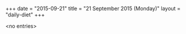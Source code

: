 +++
date = "2015-09-21"
title = "21 September 2015 (Monday)"
layout = "daily-diet"
+++

<p>&lt;no entries&gt;</p>
